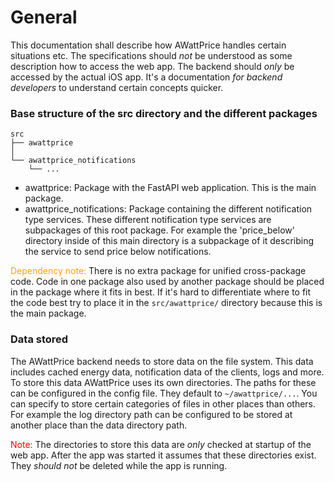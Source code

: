 # **General**
This documentation shall describe how AWattPrice handles certain situations etc. The specifications should *not* be understood as some description how to access the web app. The backend should *only* be accessed by the actual iOS app. It's a documentation *for backend developers* to understand certain concepts quicker.

### **Base structure of the src directory and the different packages**

```
src
├── awattprice
│
└── awattprice_notifications
    └── ...
```

- awattprice: Package with the FastAPI web application. This is the main package.
- awattprice_notifications: Package containing the different notification type services. These different notification type services are subpackages of this root package. For example the 'price_below' directory inside of this main directory is a subpackage of it describing the service to send price below notifications.

<span style="color:orange;">Dependency note:</span> There is no extra package for unified cross-package code. Code in one package also used by another package should be placed in the package where it fits in best. If it's hard to differentiate where to fit the code best try to place it in the `src/awattprice/` directory because this is the main package.


### **Data stored**
The AWattPrice backend needs to store data on the file system. This data includes cached energy data, notification data of the clients, logs and more. To store this data AWattPrice uses its own directories. The paths for these can be configured in the config file. They default to `~/awattprice/...`. You can specify to store certain categories of files in other places than others. For example the log directory path can be configured to be stored at another place than the data directory path.

<span style="color:red">Note:</span> The directories to store this data are *only* checked at startup of the web app. After the app was started it assumes that these directories exist. They *should not* be deleted while the app is running.
